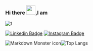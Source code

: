 ### Hi there <img src="https://github.com/TheDudeThatCode/TheDudeThatCode/blob/master/Assets/Hi.gif" width="29px">,I am 
![1](https://github.com/Rodrigo-Flores/Rodrigo-Flores/blob/main/assets/name2.gif)

[![Linkedin Badge](https://img.shields.io/badge/-Rodrigo%20Flores-blue?style=social&logo=Linkedin&logoColor=blue&link=https://www.linkedin.com/in/vedantkhairnar/)](https://www.linkedin.com/in/rodrigo-flores-1207/)
[![Instagram Badge](https://img.shields.io/badge/-rodrigo_flores___-blue?style=social&logo=Instagram&link=https://www.instagram.com/rodrigo_flores___/)](https://www.instagram.com/rodrigo_flores___/)


<img src="https://github-readme-stats.vercel.app/api?username=Rodrigo-Flores&show_icons=true&theme=tokyonight"
     alt="Markdown Monster icon"
     style="float: left; margin-center: 10px;" />

![Top Langs](https://github-readme-stats.vercel.app/api/top-langs/?username=Rodrigo-Flores)
<!--
![Rodrigo's GitHub stats](https://github-readme-stats.vercel.app/api?username=Rodrigo-Flores&show_icons=true&theme=tokyonight)
-->

<!--

Here are some ideas to get you started:

- 🔭 I’m currently working on ...
- 🌱 I’m currently learning ...
- 👯 I’m looking to collaborate on ...
- 🤔 I’m looking for help with ...
- 💬 Ask me about ...
- 📫 How to reach me: ...
- 😄 Pronouns: ...
- ⚡ Fun fact: ...
-->

